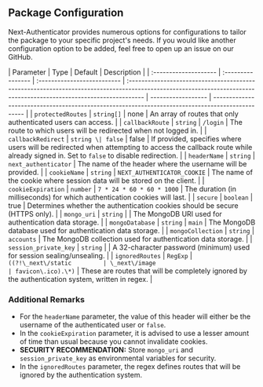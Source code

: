 ## Package Configuration

Next-Authenticator provides numerous options for configurations to tailor the package to your specific project's needs. If you would like another configuration option to be added, feel free to open up an issue on our GitHub.

| Parameter             | Type              | Default                     | Description                                                                                                                                                        |
| :-------------------- | :---------------- | :-------------------------- | :----------------------------------------------------------------------------------------------------------------------------------------------------------------- | ------------------ | ------------------------------------------------------------------------------------------------ |
| `protectedRoutes`     | `string[]`        | none                        | An array of routes that only authenticated users can access.                                                                                                       |
| `callbackRoute`       | `string`          | `/login`                    | The route to which users will be redirected when not logged in.                                                                                                    |
| `callbackRedirect`    | `string \| false` | false                       | If provided, specifies where users will be redirected when attempting to access the callback route while already signed in. Set to `false` to disable redirection. |
| `headerName`          | `string`          | `next_authenticator`        | The name of the header where the username will be provided.                                                                                                        |
| `cookieName`          | `string`          | `NEXT_AUTHENTICATOR_COOKIE` | The name of the cookie where session data will be stored on the client.                                                                                            |
| `cookieExpiration`    | `number`          | `7 * 24 * 60 * 60 * 1000`   | The duration (in milliseconds) for which authentication cookies will last.                                                                                         |
| `secure`              | `boolean`         | true                        | Determines whether the authentication cookies should be secure (HTTPS only).                                                                                       |
| `mongo_uri`           | `string`          |                             | The MongoDB URI used for authentication data storage.                                                                                                              |
| `mongoDatabase`       | `string`          | `main`                      | The MongoDB database used for authentication data storage.                                                                                                         |
| `mongoCollection`     | `string`          | `accounts`                  | The MongoDB collection used for authentication data storage.                                                                                                       |
| `session_private_key` | `string`          |                             | A 32-character password (minimum) used for session sealing/unsealing.                                                                                              |
| `ignoredRoutes`       | `RegExp`          | `((?!\_next\/static         | \_next\/image                                                                                                                                                      | favicon\.ico).\*)` | These are routes that will be completely ignored by the authentication system, written in regex. |

### Additional Remarks

- For the `headerName` parameter, the value of this header will either be the username of the authenticated user or `false`.
- In the `cookieExpiration` parameter, it is advised to use a lesser amount of time than usual because you cannot invalidate cookies.
- **SECURITY RECOMMENDATION:** Store `mongo_uri` and `session_private_key` as environmental variables for security.
- In the `ignoredRoutes` parameter, the regex defines routes that will be ignored by the authentication system.
